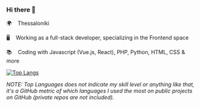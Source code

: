 ### Hi there 👋

🌍 &nbsp;&nbsp; Thessaloniki    

🖥️ &nbsp;&nbsp; Working as a full-stack developer, specializing in the Frontend space   

📚 &nbsp;&nbsp; Coding with Javascript (Vue.js, React), PHP, Python, HTML, CSS & more 

[![Top Langs](https://github-readme-stats.vercel.app/api/top-langs/?username=siderisng&count_private=true&include_all_commits=true&show_icons=true&theme=bear&layout=compact&langs_count=7)](https://github.com/anuraghazra/github-readme-stats)

_NOTE: Top Languages does not indicate my skill level or anything like that, it's a GitHub metric of which languages I used the most on public projects on GitHub (private repos are not included)._
